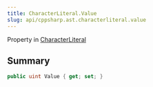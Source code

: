 ```yaml
---
title: CharacterLiteral.Value
slug: api/cppsharp.ast.characterliteral.value
---
```

Property in [CharacterLiteral](/api/cppsharp/ast/characterliteral)

## Summary



```csharp
public uint Value { get; set; }
```

